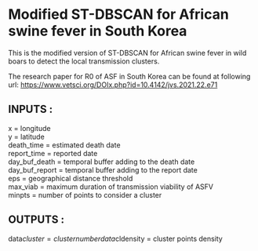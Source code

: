 # Modified ST-DBSCAN for African swine fever in South Korea
This is the modified version of ST-DBSCAN for African swine fever in wild boars to detect the local transmission clusters.

The research paper for R0 of ASF in South Korea  can be found at following url:
https://www.vetsci.org/DOIx.php?id=10.4142/jvs.2021.22.e71   

## INPUTS :
 x = longitude                                                                    
 y = latitude                                                                     
 death_time = estimated death date                                                
 report_time = reported date                                                      
 day_buf_death = temporal buffer adding to the death date                         
 day_buf_report = temporal buffer adding to the report date                       
 eps = geographical distance threshold                                            
 max_viab = maximum duration of transmission viability of ASFV                    
 minpts = number of points to consider a cluster                       

## OUTPUTS :
 data$cluster = cluster number
 data$cldensity = cluster points density



